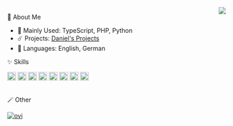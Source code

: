 <a href="#">
  <img align="right" src="https://github-readme-stats.vercel.app/api?username=DanielWTE&show_icons=true&theme=radical" />
</a>

<p>🧾 About Me </p>
<ul>
  <li>🎀 Mainly Used: TypeScript, PHP, Python</li>
  <li>☄️ Projects: <a href="https://dwag.me/projects" target="_blank">Daniel's Projects</a></li>
  <li>🎈 Languages: English, German</li>
</ul>

<p>✨ Skills </p>

<div>
  <img src="https://img.shields.io/badge/typescript-%23007ACC.svg?style=for-the-badge&logo=typescript&logoColor=white" height="20" />
  <img src="https://img.shields.io/badge/php-%23777BB4.svg?style=for-the-badge&logo=php&logoColor=white" height="20" />
  <img src="https://img.shields.io/badge/node.js-6DA55F?style=for-the-badge&logo=node.js&logoColor=white" height="20" />
  <img src="https://img.shields.io/badge/Oracle-F80000?style=for-the-badge&logo=oracle&logoColor=white" height="20" />
  <img src="https://img.shields.io/badge/MongoDB-%234ea94b.svg?style=for-the-badge&logo=mongodb&logoColor=white" height="20" />
  <img src="https://img.shields.io/badge/mysql-%2300f.svg?style=for-the-badge&logo=mysql&logoColor=white" height="20" />
  <img src="https://img.shields.io/badge/Linux-FCC624?style=for-the-badge&logo=linux&logoColor=black" height="20" />
  <img src="https://img.shields.io/badge/docker-%230db7ed.svg?style=for-the-badge&logo=docker&logoColor=white" height="20" />
</div>
<br />
<p>🪄 Other </p>

<a href="#">
  <img src="https://github-readme-stats.vercel.app/api/top-langs?username=DanielWTE&show_icons=true&locale=en&layout=compact&theme=radical" alt="ovi" />
</a>
